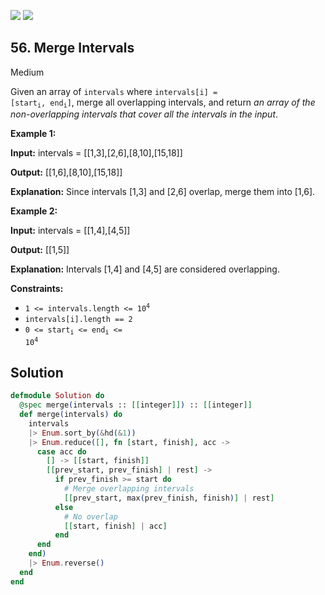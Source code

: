 [![](https://img.shields.io/github/stars/javadev/LeetCode-in-All?label=Stars&style=flat-square)](https://github.com/javadev/LeetCode-in-All)
[![](https://img.shields.io/github/forks/javadev/LeetCode-in-All?label=Fork%20me%20on%20GitHub%20&style=flat-square)](https://github.com/javadev/LeetCode-in-All/fork)

## 56\. Merge Intervals

Medium

Given an array of `intervals` where <code>intervals[i] = [start<sub>i</sub>, end<sub>i</sub>]</code>, merge all overlapping intervals, and return _an array of the non-overlapping intervals that cover all the intervals in the input_.

**Example 1:**

**Input:** intervals = \[\[1,3],[2,6],[8,10],[15,18]]

**Output:** [[1,6],[8,10],[15,18]]

**Explanation:** Since intervals [1,3] and [2,6] overlap, merge them into [1,6].

**Example 2:**

**Input:** intervals = \[\[1,4],[4,5]]

**Output:** [[1,5]]

**Explanation:** Intervals [1,4] and [4,5] are considered overlapping.

**Constraints:**

*   <code>1 <= intervals.length <= 10<sup>4</sup></code>
*   `intervals[i].length == 2`
*   <code>0 <= start<sub>i</sub> <= end<sub>i</sub> <= 10<sup>4</sup></code>

## Solution

```elixir
defmodule Solution do
  @spec merge(intervals :: [[integer]]) :: [[integer]]
  def merge(intervals) do
    intervals
    |> Enum.sort_by(&hd(&1))
    |> Enum.reduce([], fn [start, finish], acc ->
      case acc do
        [] -> [[start, finish]]
        [[prev_start, prev_finish] | rest] ->
          if prev_finish >= start do
            # Merge overlapping intervals
            [[prev_start, max(prev_finish, finish)] | rest]
          else
            # No overlap
            [[start, finish] | acc]
          end
      end
    end)
    |> Enum.reverse()
  end
end
```